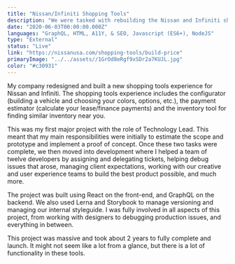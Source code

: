 ```yaml
---
title: "Nissan/Infiniti Shopping Tools"
description: "We were tasked with rebuilding the Nissan and Infiniti shopping tools applications. This was my first major project with the role of Technology Lead."
date: "2020-06-03T00:00:00.000Z"
languages: "GraphQL, HTML, A11Y, & SEO, Javascript (ES6+), NodeJS"
type: "External"
status: "Live"
link: "https://nissanusa.com/shopping-tools/build-price"
primaryImage: "../../assets//1GrOd8eRgf9xSDr2a7KUJL.jpg"
color: "#c30931"
---
```

My company redesigned and built a new shopping tools experience for Nissan and Infiniti. The shopping tools experience includes the configurator (building a vehicle and choosing your colors, options, etc.), the payment estimator (calculate your lease/finance payments) and the inventory tool for finding similar inventory near you.

This was my first major project with the role of Technology Lead. This meant that my main responsibilities were initially to estimate the scope and prototype and implement a proof of concept. Once these two tasks were complete, we then moved into development where I helped a team of twelve developers by assigning and delegating tickets, helping debug issues that arose, managing client expectations, working with our creative and user experience teams to build the best product possible, and much more.

The project was built using React on the front-end, and GraphQL on the backend. We also used Lerna and Storybook to manage versioning and managing our internal styleguide. I was fully involved in all aspects of this project, from working with designers to debugging production issues, and everything in between. 

This project was massive and took about 2 years to fully complete and launch. It might not seem like a lot from a glance, but there is a lot of functionality in these tools.  
